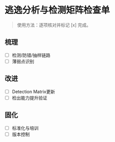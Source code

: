 # 逃逸分析与检测矩阵检查单

> 使用方法：逐项核对并标记 [x] 完成。

## 梳理

- [ ] 检测/防错/抽样链路
- [ ] 薄弱点识别

## 改进

- [ ] Detection Matrix更新
- [ ] 检出能力提升验证

## 固化

- [ ] 标准化与培训
- [ ] 版本控制
